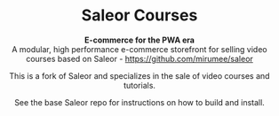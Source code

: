 <div align="center">
  <h1>Saleor Courses</h1>
</div>

<div align="center">
  <strong>E-commerce for the PWA era</strong>
</div>

<div align="center">
  A modular, high performance e-commerce storefront for selling video courses based on Saleor - <a href="https://github.com/mirumee/saleor">https://github.com/mirumee/saleor</a>
</div>

<p align="center">This is a fork of Saleor and specializes in the sale of video courses and tutorials.</p>

<p align="center">See the base Saleor repo for instructions on how to build and install.</p>
 